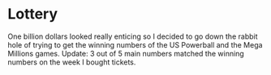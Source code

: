 # Lottery
One billion dollars looked really enticing so I decided to go down the rabbit hole of trying to get the winning numbers of the US Powerball and the Mega Millions games.  Update: 3 out of 5 main numbers matched the winning numbers on the week I bought tickets.
